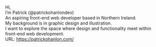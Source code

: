 Hi, <br />
I’m Patrick (@patrickohanlondev) <br />
An aspiring front-end web developer based in Northern Ireland. <br />
My background is in graphic design and illustration.  <br />
I want to explore the space where design and functionality meet within front-end web development.   <br />
URL: https://patrickohanlon.com/

<!---
patrickohanlondev/patrickohanlondev is a ✨ special ✨ repository because its `README.md` (this file) appears on your GitHub profile.
You can click the Preview link to take a look at your changes.
--->
